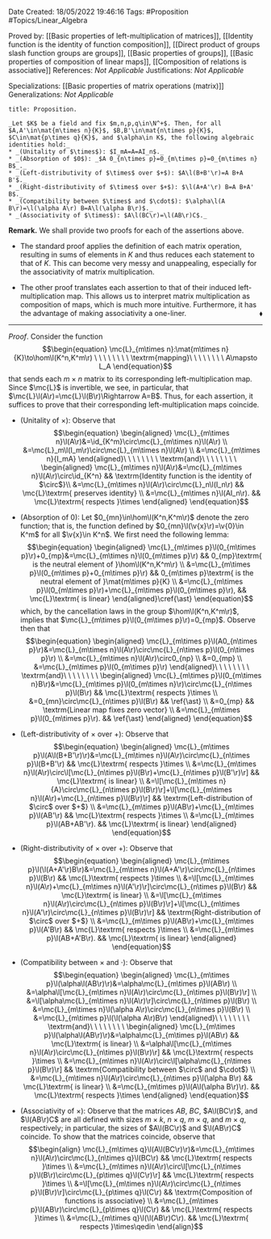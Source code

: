 <div class="topSpace"></div>

Date Created: 18/05/2022 19:46:16
Tags: #Proposition #Topics/Linear_Algebra

Proved by: [[Basic properties of left-multiplication of matrices]], [[Identity function is the identity of function composition]], [[Direct product of groups slash function groups are groups]], [[Basic properties of groups]], [[Basic properties of composition of linear maps]], [[Composition of relations is associative]]
References: _Not Applicable_
Justifications: _Not Applicable_

Specializations: [[Basic properties of matrix operations (matrix)]]
Generalizations: _Not Applicable_

``` ad-Proposition
title: Proposition.

_Let $K$ be a field and fix $m,n,p,q\in\N^+$. Then, for all $A,A'\in\mat{m\times n}{K}$, $B,B'\in\mat{n\times p}{K}$, $C\in\mat{p\times q}{K}$, and $\alpha\in K$, the following algebraic identities hold:_
* _(Unitality of $\times$): $I_mA=A=AI_n$._
* _(Absorption of $0$): _$A 0_{n\times p}=0_{m\times p}=0_{m\times n} B$_._
* _(Left-distributivity of $\times$ over $+$): $A\l(B+B'\r)=A B+A B'$._
* _(Right-distributivity of $\times$ over $+$): $\l(A+A'\r) B=A B+A' B$._
* _(Compatibility between $\times$ and $\cdot$): $\alpha\l(A B\r)=\l(\alpha A\r) B=A\l(\alpha B\r)$._
* _(Associativity of $\times$): $A\l(BC\r)=\l(AB\r)C$._

```

**Remark.** We shall provide two proofs for each of the assertions above.
* The standard proof applies the definition of each matrix operation, resulting in sums of elements in $K$ and thus reduces each statement to that of $K$. This can become very messy and unappealing, especially for the associativity of matrix multiplication.

* The other proof translates each assertion to that of their induced left-multiplication map. This allows us to interpret matrix multiplication as composition of maps, which is much more intuitive. Furthermore, it has the advantage of making associativity a one-liner.<span style="float:right;">$\blacklozenge$</span>

---

_Proof_. Consider the function
$$\begin{equation}
    \mc{L}_{m\times n}:\mat{m\times n}{K}\to\hom\l(K^n,K^m\r) \ \ \ \ \ \ \ \ \textrm{mapping}\ \ \ \ \ \ \ \ A\mapsto L_A
\end{equation}$$
that sends each $m\times n$ matrix to its corresponding left-multiplication map. Since $\mc{L}$ is invertible, we see, in particular, that $\mc{L}\l(A\r)=\mc{L}\l(B\r)\Rightarrow A=B$. Thus, for each assertion, it suffices to prove that their corresponding left-multiplication maps coincide.
* (Unitality of $\times$): Observe that
$$\begin{equation}
    \begin{aligned}
        \mc{L}_{m\times n}\l(A\r)&=\id_{K^m}\circ\mc{L}_{m\times n}\l(A\r) \\
        &=\mc{L}_m\l(I_m\r)\circ\mc{L}_{m\times n}\l(A\r) \\
        &=\mc{L}_{m\times n}{I_mA}
    \end{aligned}\ \ \ \ \ \ \ \ \textrm{and}\ \ \ \ \ \ \ \ 
    \begin{aligned}
        \mc{L}_{m\times n}\l(A\r)&=\mc{L}_{m\times n}\l(A\r)\circ\id_{K^n} && \textrm{Identity function is the identity of $\circ$}\\
        &=\mc{L}_{m\times n}\l(A\r)\circ\mc{L}_n\l(I_n\r) && \mc{L}\textrm{ preserves identity} \\
        &=\mc{L}_{m\times n}\l(AI_n\r). && \mc{L}\textrm{ respects }\times
    \end{aligned}
\end{equation}$$

* (Absorption of $0$): Let $0_{mn}\in\hom\l(K^n,K^m\r)$ denote the zero function; that is, the function defined by $0_{mn}\l(\v{x}\r)=\v{0}\in K^m$ for all $\v{x}\in K^n$. We first need the following lemma:
$$\begin{equation}
    \begin{aligned}
        \mc{L}_{m\times p}\l(0_{m\times p}\r)+0_{mp}&=\mc{L}_{m\times n}\l(0_{m\times p}\r) && 0_{mp}\textrm{ is the neutral element of }\hom\l(K^n,K^m\r) \\
        &=\mc{L}_{m\times p}\l(0_{m\times p}+0_{m\times p}\r) && 0_{m\times p}\textrm{ is the neutral element of }\mat{m\times p}{K} \\
        &=\mc{L}_{m\times p}\l(0_{m\times p}\r)+\mc{L}_{m\times p}\l(0_{m\times p}\r), && \mc{L}\textrm{ is linear}
    \end{aligned}\cref{\ast}
\end{equation}$$
which, by the cancellation laws in the group $\hom\l(K^n,K^m\r)$, implies that $\mc{L}_{m\times p}\l(0_{m\times p}\r)=0_{mp}$. Observe then that
$$\begin{equation}
    \begin{aligned}
        \mc{L}_{m\times p}\l(A0_{n\times p}\r)&=\mc{L}_{m\times n}\l(A\r)\circ\mc{L}_{n\times p}\l(0_{n\times p}\r) \\
        &=\mc{L}_{m\times n}\l(A\r)\circ0_{np} \\
        &=0_{mp} \\
        &=\mc{L}_{m\times p}\l(0_{m\times p}\r)
    \end{aligned}\ \ \ \ \ \ \ \ \textrm{and}\ \ \ \ \ \ \ \ 
    \begin{aligned}
        \mc{L}_{m\times p}\l(0_{m\times n}B\r)&=\mc{L}_{m\times p}\l(0_{m\times n}\r)\circ\mc{L}_{n\times p}\l(B\r) && \mc{L}\textrm{ respects }\times \\
        &=0_{mn}\circ\mc{L}_{n\times p}\l(B\r) && \ref{\ast} \\
        &=0_{mp} && \textrm{Linear map fixes zero vector} \\
        &=\mc{L}_{m\times p}\l(0_{m\times p}\r). && \ref{\ast}
    \end{aligned}
\end{equation}$$
* (Left-distributivity of $\times$ over $+$): Observe that
$$\begin{equation}
    \begin{aligned}
        \mc{L}_{m\times p}\l(A\l(B+B'\r)\r)&=\mc{L}_{m\times n}\l(A\r)\circ\mc{L}_{n\times p}\l(B+B'\r) && \mc{L}\textrm{ respects }\times \\
        &=\mc{L}_{m\times n}\l(A\r)\circ\l[\mc{L}_{n\times p}\l(B\r)+\mc{L}_{n\times p}\l(B'\r)\r] && \mc{L}\textrm{ is linear} \\
        &=\l[\mc{L}_{m\times n}{A}\circ\mc{L}_{n\times p}\l(B\r)\r]+\l[\mc{L}_{m\times n}\l(A\r)+\mc{L}_{n\times p}\l(B\r)\r] && \textrm{Left-distribution of $\circ$ over $+$} \\
        &=\mc{L}_{m\times p}\l(AB\r)+\mc{L}_{m\times p}\l(AB'\r) && \mc{L}\textrm{ respects }\times \\
        &=\mc{L}_{m\times p}\l(AB+AB'\r). && \mc{L}\textrm{ is linear}
    \end{aligned}
\end{equation}$$
* (Right-distributivity of $\times$ over $+$): Observe that
$$\begin{equation}
    \begin{aligned}
        \mc{L}_{m\times p}\l(\l(A+A'\r)B\r)&=\mc{L}_{m\times n}\l(A+A'\r)\circ\mc{L}_{n\times p}\l(B\r) && \mc{L}\textrm{ respects }\times \\
        &=\l[\mc{L}_{m\times n}\l(A\r)+\mc{L}_{m\times n}\l(A'\r)\r]\circ\mc{L}_{n\times p}\l(B\r) && \mc{L}\textrm{ is linear} \\
        &=\l[\mc{L}_{m\times n}\l(A\r)\circ\mc{L}_{n\times p}\l(B\r)\r]+\l[\mc{L}_{m\times n}\l(A'\r)\circ\mc{L}_{n\times p}\l(B\r)\r] && \textrm{Right-distribution of $\circ$ over $+$} \\
        &=\mc{L}_{m\times p}\l(AB\r)+\mc{L}_{m\times p}\l(A'B\r) && \mc{L}\textrm{ respects }\times \\
        &=\mc{L}_{m\times p}\l(AB+A'B\r). && \mc{L}\textrm{ is linear}
    \end{aligned}
\end{equation}$$
* (Compatibility between $\times$ and $\cdot$): Observe that
$$\begin{equation}
    \begin{aligned}
        \mc{L}_{m\times p}\l(\alpha\l(AB\r)\r)&=\alpha\mc{L}_{m\times p}\l(AB\r) \\
        &=\alpha\l[\mc{L}_{m\times n}\l(A\r)\circ\mc{L}_{n\times p}\l(B\r)\r] \\
        &=\l[\alpha\mc{L}_{m\times n}\l(A\r)\r]\circ\mc{L}_{n\times p}\l(B\r) \\
        &=\mc{L}_{m\times n}\l(\alpha A\r)\circ\mc{L}_{n\times p}\l(B\r) \\
        &=\mc{L}_{m\times p}\l(\l(\alpha A\r)B\r)
    \end{aligned}\ \ \ \ \ \ \ \ \textrm{and}\ \ \ \ \ \ \ \ 
    \begin{aligned}
        \mc{L}_{m\times p}\l(\alpha\l(AB\r)\r)&=\alpha\mc{L}_{m\times p}\l(AB\r) && \mc{L}\textrm{ is linear} \\
        &=\alpha\l[\mc{L}_{m\times n}\l(A\r)\circ\mc{L}_{n\times p}\l(B\r)\r] && \mc{L}\textrm{ respects }\times \\
        &=\mc{L}_{m\times n}\l(A\r)\circ\l[\alpha\mc{L}_{n\times p}\l(B\r)\r] && \textrm{Compatibility between $\circ$ and $\cdot$} \\
        &=\mc{L}_{m\times n}\l(A\r)\circ\mc{L}_{n\times p}\l(\alpha B\r) && \mc{L}\textrm{ is linear} \\
        &=\mc{L}_{m\times p}\l(A\l(\alpha B\r)\r). && \mc{L}\textrm{ respects }\times
    \end{aligned}
\end{equation}$$
* (Associativity of $\times$): Observe that the matrices $AB$, $BC$, $A\l(BC\r)$, and $\l(AB\r)C$ are all defined with sizes $m\times k$, $n\times q$, $m\times q$, and $m\times q$, respectively; in particular, the sizes of $A\l(BC\r)$ and $\l(AB\r)C$ coincide. To show that the matrices coincide, observe that
$$\begin{align}
    \mc{L}_{m\times q}\l(A\l(BC\r)\r)&=\mc{L}_{m\times n}\l(A\r)\circ\mc{L}_{n\times q}\l(BC\r) && \mc{L}\textrm{ respects }\times \\
    &=\mc{L}_{m\times n}\l(A\r)\circ\l[\mc{L}_{n\times p}\l(B\r)\circ\mc{L}_{p\times q}\l(C\r)\r] && \mc{L}\textrm{ respects }\times \\
    &=\l[\mc{L}_{m\times n}\l(A\r)\circ\mc{L}_{n\times p}\l(B\r)\r]\circ\mc{L}_{p\times q}\l(C\r) && \textrm{Composition of functions is associative} \\
    &=\mc{L}_{m\times p}\l(AB\r)\circ\mc{L}_{p\times q}\l(C\r) && \mc{L}\textrm{ respects }\times \\
    &=\mc{L}_{m\times q}\l(\l(AB\r)C\r). && \mc{L}\textrm{ respects }\times\qedin
\end{align}$$
